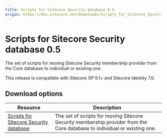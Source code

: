 ```yaml
---
title: Scripts for Sitecore Security database 0.5
origin: https://dev.sitecore.net/Downloads/Scripts_for_Sitecore_Security_database/0x/Scripts_for_Sitecore_Security_database_05.aspx
---
```


# Scripts for Sitecore Security database 0.5

The set of scripts for moving Sitecore Security membership provider from the Core database to individual or existing one.

  <Alert variant='warning' mb={4}>
    <AlertIcon />
    This release is compatible with Sitecore XP 9.1+ and Sitecore Identity 7.0.
  </Alert>
  

## Download options

 | Resource | Description |
 | --- | --- |
 | [Scripts for Sitecore Security database](https://sitecoredev.azureedge.net/~/media/B98267A6119D4C549AF1DD787C28A9FE.ashx?date=20221005T101759) | The set of scripts for moving Sitecore Security membership provider from the Core database to individual or existing one. |